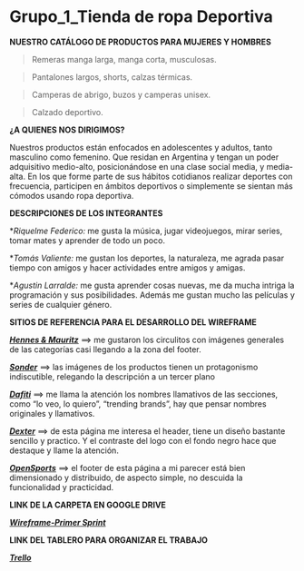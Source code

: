 # Grupo_1_Tienda de ropa Deportiva
>
**NUESTRO CATÁLOGO DE PRODUCTOS PARA  MUJERES Y HOMBRES**	

>Remeras manga larga, manga corta, musculosas.

>Pantalones largos, shorts, calzas térmicas.

>Camperas de abrigo, buzos y camperas unisex.

>Calzado deportivo.
>
**¿A QUIENES NOS DIRIGIMOS?**

Nuestros productos están enfocados en adolescentes y adultos, tanto masculino como femenino. Que residan en Argentina y tengan un poder adquisitivo medio-alto, posicionándose en una clase social media, y media-alta. En los que forme parte de sus hábitos cotidianos realizar deportes con frecuencia, participen en ámbitos deportivos o simplemente se sientan más cómodos usando ropa deportiva.
>
**DESCRIPCIONES DE LOS INTEGRANTES**

**Riquelme Federico:* me gusta la música, jugar videojuegos, mirar series, tomar mates y aprender de todo un poco.

**Tomás Valiente:* me gustan los deportes, la naturaleza, me agrada pasar tiempo con amigos y hacer actividades entre amigos y amigas.

**Agustin Larralde:* me gusta aprender cosas nuevas, me da mucha intriga la programación y sus posibilidades. Además me gustan mucho las películas y series de cualquier género.
>
**SITIOS DE REFERENCIA PARA EL DESARROLLO DEL WIREFRAME**

[***Hennes & Mauritz***](https://eg.hm.com/en/) ==> me gustaron los circulitos con imágenes generales de las categorías casi llegando a la zona del footer.

[***Sonder***](https://sonder.com.ar/) ==> las imágenes de los productos tienen un protagonismo indiscutible, relegando la descripción a un tercer plano

[***Dafiti***](https://www.dafiti.com.ar/?catalog-search=datajet) ==> me llama la atención los nombres llamativos de las secciones, como “lo veo, lo quiero”, “trending brands”, hay que pensar nombres originales y llamativos.

[***Dexter***](https://www.dexter.com.ar/) ==> de esta página me interesa el header, tiene un diseño bastante sencillo y practico. Y el contraste del logo con el fondo negro hace que destaque y llame la atención.

[***OpenSports***](https://www.opensports.com.ar/) ==> el footer de esta página a mi parecer está bien dimensionado y distribuido, de aspecto simple, no descuida la funcionalidad y practicidad.

**LINK DE LA CARPETA EN GOOGLE DRIVE**

[***Wireframe-Primer Sprint***](https://drive.google.com/drive/folders/1OcWxKugjIgtP-cWyixxae7LUyMTi2l0y?usp=sharing)

**LINK DEL TABLERO PARA ORGANIZAR EL TRABAJO**

[***Trello***](https://trello.com/b/Qu4oy3C7/tablero-grupo-1)
